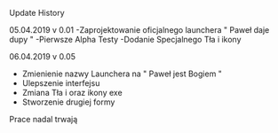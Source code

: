Update History 

05.04.2019 v 0.01
-Zaprojektowanie oficjalnego launchera " Paweł daje dupy "
-Pierwsze Alpha Testy
-Dodanie Specjalnego Tła i ikony


06.04.2019 v 0.05
- Zmienienie nazwy Launchera na " Paweł jest Bogiem "
- Ulepszenie interfejsu
- Zmiana Tła i oraz ikony exe
- Stworzenie drugiej formy

Prace nadal trwają
